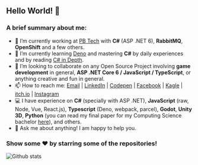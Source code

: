 ## Hello World! 👋

### A brief summary about me:

- 🔭 I’m currently working at [PB Tech](https://paranabancoinvestimentos.com.br/) with **C#** (ASP .NET 6), **RabbitMQ**, **OpenShift** and a few others.
- 🌱 I’m currently learning [Deno](https://github.com/tiny-devs/tiny-dungeon-online) and mastering **C#** by daily experiences and by reading [C# in Depth](https://www.manning.com/books/c-sharp-in-depth-fourth-edition).
- 👯 I’m looking to collaborate on any Open Source Project involving **game development** in general, **ASP .NET Core 6 / JavaScript / TypeScript**, or anything creative and fun in general.
- 📫 How to reach me: [Email](mailto:diego.penha95@gmail.com) | [LinkedIn](https://www.linkedin.com/in/diego-penha-54a833148/) | [Codepen](https://codepen.io/diguifi) | [Facebook](https://www.facebook.com/diguifi) | [Kagle](https://www.kaggle.com/diguifi) | [itch.io](https://diguifi.itch.io/) | [Instagram](https://www.instagram.com/penhadiego/)
- 💻 I have experience on **C#** (specially with ASP .NET), **JavaScript** (raw, Node, Vue, React.js), **Typescript** (Deno, webpack, parcel), **Godot**, **Unity 3D**, **Python** (you can read my final paper for my Computing Science bachelor [here](https://publicacoes.even3.com.br/tcc/aplicacao-de-um-algoritmo-genetico-a-npcs-de-um-jogo-para-otimizacao-indireta-de-estrategias-116094)), and others.
- 💬 Ask me about anything! I am happy to help you.

### Show some ❤️ by starring some of the repositories!

![Github stats](https://github-readme-stats.vercel.app/api?username=diguifi&show_icons=true&hide_border=true)
